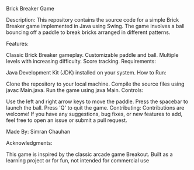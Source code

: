 Brick Breaker Game

Description:
This repository contains the source code for a simple Brick Breaker game implemented in Java using Swing. The game involves a ball bouncing off a paddle to break bricks arranged in different patterns.

Features:

Classic Brick Breaker gameplay.
Customizable paddle and ball.
Multiple levels with increasing difficulty.
Score tracking.
Requirements:

Java Development Kit (JDK) installed on your system.
How to Run:

Clone the repository to your local machine.
Compile the source files using javac Main.java.
Run the game using java Main.
Controls:

Use the left and right arrow keys to move the paddle.
Press the spacebar to launch the ball.
Press 'Q' to quit the game.
Contributing:
Contributions are welcome! If you have any suggestions, bug fixes, or new features to add, feel free to open an issue or submit a pull request.

Made By:
Simran Chauhan

Acknowledgments:

This game is inspired by the classic arcade game Breakout.
Built as a learning project or for fun, not intended for commercial use
